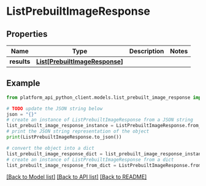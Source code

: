 # ListPrebuiltImageResponse


## Properties

Name | Type | Description | Notes
------------ | ------------- | ------------- | -------------
**results** | [**List[PrebuiltImageResponse]**](PrebuiltImageResponse.md) |  | 

## Example

```python
from platform_api_python_client.models.list_prebuilt_image_response import ListPrebuiltImageResponse

# TODO update the JSON string below
json = "{}"
# create an instance of ListPrebuiltImageResponse from a JSON string
list_prebuilt_image_response_instance = ListPrebuiltImageResponse.from_json(json)
# print the JSON string representation of the object
print(ListPrebuiltImageResponse.to_json())

# convert the object into a dict
list_prebuilt_image_response_dict = list_prebuilt_image_response_instance.to_dict()
# create an instance of ListPrebuiltImageResponse from a dict
list_prebuilt_image_response_from_dict = ListPrebuiltImageResponse.from_dict(list_prebuilt_image_response_dict)
```
[[Back to Model list]](../README.md#documentation-for-models) [[Back to API list]](../README.md#documentation-for-api-endpoints) [[Back to README]](../README.md)


